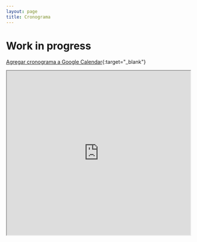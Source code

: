 ```yaml
---
layout: page
title: Cronograma
---
```


# Work in progress


[Agregar cronograma a Google Calendar](https://calendar.google.com/calendar/?cid=b2Vxc3I3bzVmdGFlN2RhdjY0MnJpc20yYTRAZ3JvdXAuY2FsZW5kYXIuZ29vZ2xlLmNvbQ){:target="_blank"}

<iframe width="100%" height="450vh" src="https://docs.google.com/spreadsheets/d/e/2PACX-1vQzl0fIeUDo9iXbe85nmk7pXKI5Le409eHjLtwWbBWRcVOsIqmh9B75geugLXA5LeDg9NOIsRJVev4J/pubhtml?gid=1609411607&single=truewidget=true&amp;headers=false&range=A:L"></iframe>


